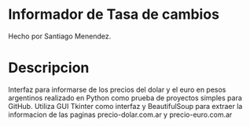 # Informador de Tasa de cambios

Hecho por Santiago Menendez.

# Descripcion
Interfaz para informarse de los precios del dolar y el euro en pesos argentinos realizado en Python como prueba de proyectos simples para GitHub.
Utiliza GUI Tkinter como interfaz y BeautifulSoup para extraer la informacion de las paginas precio-dolar.com.ar y precio-euro.com.ar
